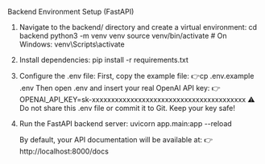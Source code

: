 Backend Environment Setup (FastAPI)
1. Navigate to the backend/ directory and create a virtual environment:
   cd backend
   python3 -m venv venv
   source venv/bin/activate  # On Windows: venv\Scripts\activate

2. Install dependencies:
   pip install -r requirements.txt

3. Configure the .env file:
   First, copy the example file:
   👉cp .env.example .env
   Then open .env and insert your real OpenAI API key:
   👉OPENAI_API_KEY=sk-xxxxxxxxxxxxxxxxxxxxxxxxxxxxxxxxxxxxxxxx
   ⚠️ Do not share this .env file or commit it to Git. Keep your key safe!

4. Run the FastAPI backend server:
   uvicorn app.main:app --reload

   By default, your API documentation will be available at:
👉 http://localhost:8000/docs
